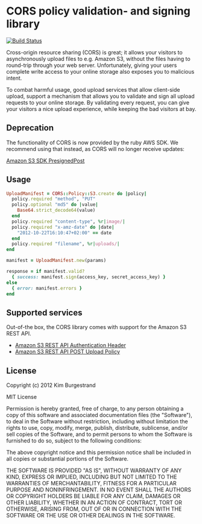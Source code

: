 # CORS policy validation- and signing library

[![Build Status](https://secure.travis-ci.org/varvet/cors.png)](http://travis-ci.org/varvet/cors)

Cross-origin resource sharing (CORS) is great; it allows your visitors to asynchronously upload files to
e.g. Amazon S3, without the files having to round-trip through your web server. Unfortunately,
giving your users complete write access to your online storage also exposes you to malicious intent.

To combat harmful usage, good upload services that allow client-side upload, support a mechanism that allows
you to validate and sign all upload requests to your online storage. By validating every request, you can
give your visitors a nice upload experience, while keeping the bad visitors at bay.

## Deprecation

The functionality of CORS is now provided by the ruby AWS SDK. We recommend
using that instead, as CORS will no longer receive updates:

[Amazon S3 SDK PresignedPost](https://docs.aws.amazon.com/sdk-for-ruby/v3/api/Aws/S3/PresignedPost.html)

## Usage

```ruby
UploadManifest = CORS::Policy::S3.create do |policy|
  policy.required "method", "PUT"
  policy.optional "md5" do |value|
    Base64.strict_decode64(value)
  end
  policy.required "content-type", %r|image/|
  policy.required "x-amz-date" do |date|
    "2012-10-22T16:10:47+02:00" == date
  end
  policy.required "filename", %r|uploads/|
end

manifest = UploadManifest.new(params)

response = if manifest.valid?
  { success: manifest.sign(access_key, secret_access_key) }
else
  { error: manifest.errors }
end
```

## Supported services

Out-of-the box, the CORS library comes with support for the Amazon S3 REST API.

- [Amazon S3 REST API Authentication Header](http://docs.amazonwebservices.com/AmazonS3/latest/dev/RESTAuthentication.html#ConstructingTheAuthenticationHeader)
- [Amazon S3 REST API POST Upload Policy](http://docs.amazonwebservices.com/AmazonS3/latest/dev/HTTPPOSTForms.html#HTTPPOSTConstructPolicy)

## License

Copyright (c) 2012 Kim Burgestrand

MIT License

Permission is hereby granted, free of charge, to any person obtaining
a copy of this software and associated documentation files (the
"Software"), to deal in the Software without restriction, including
without limitation the rights to use, copy, modify, merge, publish,
distribute, sublicense, and/or sell copies of the Software, and to
permit persons to whom the Software is furnished to do so, subject to
the following conditions:

The above copyright notice and this permission notice shall be
included in all copies or substantial portions of the Software.

THE SOFTWARE IS PROVIDED "AS IS", WITHOUT WARRANTY OF ANY KIND,
EXPRESS OR IMPLIED, INCLUDING BUT NOT LIMITED TO THE WARRANTIES OF
MERCHANTABILITY, FITNESS FOR A PARTICULAR PURPOSE AND
NONINFRINGEMENT. IN NO EVENT SHALL THE AUTHORS OR COPYRIGHT HOLDERS BE
LIABLE FOR ANY CLAIM, DAMAGES OR OTHER LIABILITY, WHETHER IN AN ACTION
OF CONTRACT, TORT OR OTHERWISE, ARISING FROM, OUT OF OR IN CONNECTION
WITH THE SOFTWARE OR THE USE OR OTHER DEALINGS IN THE SOFTWARE.
